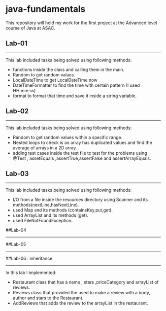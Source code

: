 # java-fundamentals
This repository will hold my work for the first project at the Advanced level course of Java at ASAC. 


## Lab-01

***
This lab included tasks being solved using following methods:
- functions inside the class and calling them in the main.
- Random to get random values.
- LocalDateTime to get LocalDateTime now
- DateTimeFormatter to find the time with certain pattern (I used HH:mm:ss)
- format to format that time and save it inside a string variable. 

## Lab-02 
***
This lab included tasks being solved using following methods:
- Random to get random values within a specific range.
- Nested loops to check is an array has duplicated values and find the average of arrays in a 2D array.
- adding test cases inside the test file to test for the problems using @Test , assetEquals ,assertTrue,assertFalse and assertArrayEquals.

## Lab-03
***
This lab included tasks being solved using following methods:
- I/O from a file inside the resources directory using Scanner and its methods(nextLine,hasNextLine).
- used Map and its methods (containsKey,put,get).
- used ArrayList and its methods (get).
- used FileNotFoundException.

##Lab-04
***

##Lab-05
***

##Lab-06 : inheritance 
***
In this lab I implemented: 
- Restaurant class that has a name , stars ,priceCategory and arrayList of reviews.
- Reviews class that provided the used to  make a review with a body, author and stars to the Restaurant.
- AddReviews that adds the review to the arrayList in the restaurant. 

